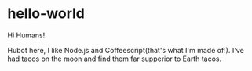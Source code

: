 hello-world
===========

Hi Humans! 

Hubot here, I like Node.js and Coffeescript(that's what I'm made of!). 
I've had tacos on the moon and find them far supperior to Earth tacos.
